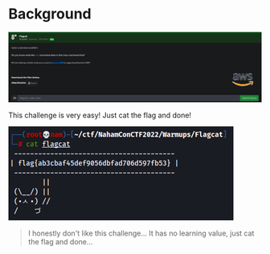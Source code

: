 # Background
![background](https://raw.githubusercontent.com/siunam321/CTF-Writeups/main/NahamCon-CTF-2022/Warmups/Flagcat/images/background.png)

This challenge is very easy! Just cat the flag and done!

![flag](https://raw.githubusercontent.com/siunam321/CTF-Writeups/main/NahamCon-CTF-2022/Warmups/Flagcat/images/flag.png)



> I honestly don't like this challenge... It has no learning value, just cat the flag and done...